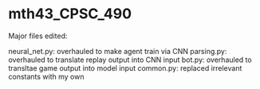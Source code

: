 # mth43_CPSC_490

Major files edited:

neural_net.py: overhauled to make agent train via CNN
parsing.py: overhauled to translate replay output into CNN input
bot.py: overhauled to transltae game output into model input
common.py: replaced irrelevant constants with my own
